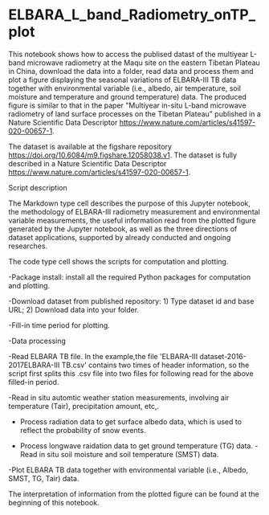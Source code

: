 # ELBARA_L_band_Radiometry_onTP_plot

This notebook shows how to access the publised datast of the multiyear L-band microwave radiometry at the Maqu site on the eastern Tibetan Plateau in China, download the data into a folder, read data and process them and plot a figure displaying the seasonal variations of ELBARA-III TB data together with environmental variable (i.e., albedo, air temperature, soil moisture and temperature and ground temperature) data. The produced figure is similar to that in the paper "Multiyear in-situ L-band microwave radiometry of land surface processes on the Tibetan Plateau" published in a Nature Scientific Data Descriptor https://www.nature.com/articles/s41597-020-00657-1.

The dataset is available at the figshare repository https://doi.org/10.6084/m9.figshare.12058038.v1. The dataset is fully described in a Nature Scientific Data Descriptor https://www.nature.com/articles/s41597-020-00657-1.

Script description

The Markdown type cell describes the purpose of this Jupyter notebook, the methodology of ELBARA-III radiometry measurement and environmental variable measurements, the useful information read from the plotted figure generated by the Jupyter notebook, as well as the three directions of dataset applications, supported by already conducted and ongoing researches.

The code type cell shows the scripts for computation and plotting.

-Package install: install all the required Python packages for computation and plotting.

-Download dataset from published repository: 1) Type dataset id and base URL; 2) Download data into your folder.

-Fill-in time period for plotting.

-Data processing

-Read ELBARA TB file. In the example,the file 'ELBARA-III dataset-2016-2017ELBARA-III TB.csv' contains two times of header information, so the script first splits this .csv file into two files for following read for the above filled-in period.

-Read in situ automtic weather station measurements, involving air temperature (Tair), precipitation amount, etc,.

 - Process radiation data to get surface albedo data, which is used to reflect the probability of snow events.

 - Process longwave raidation data to get ground temperature (TG) data.
-Read in situ soil moisture and soil temperature (SMST) data.

-Plot ELBARA TB data together with environmental variable (i.e., Albedo, SMST, TG, Tair) data.

The interpretation of information from the plotted figure can be found at the beginning of this notebook. 
